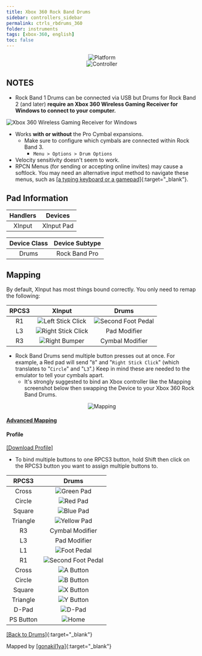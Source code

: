 ```yaml
---
title: Xbox 360 Rock Band Drums
sidebar: controllers_sidebar
permalink: ctrls_rbdrums_360
folder: instruments
tags: [xbox-360, english]
toc: false
---
```


<div align="center"> <img src="https://carlmylo.github.io/docu-rpcs3/images/instruments/plat/360.png" alt="Platform" title="Platform"></div>

<div align="center"> <img src="https://carlmylo.github.io/docu-rpcs3/images/instruments/cont/rbdrmscontroller.png" alt="Controller" title="Controller"></div>

## NOTES

* Rock Band 1 Drums can be connected via USB but Drums for Rock Band 2 (and later) **require an Xbox 360 Wireless Gaming Receiver for Windows to connect to your computer.**

![Xbox 360 Wireless Gaming Receiver for Windows](https://carlmylo.github.io/docu-rpcs3/images/btns/ctrls/360/receiver.png "Xbox 360 Wireless Gaming Receiver for Windows")

* Works **with or without** the Pro Cymbal expansions.
	* Make sure to configure which cymbals are connected within Rock Band 3.
		* `Menu > Options > Drum Options`
* Velocity sensitivity doesn't seem to work.
* RPCN Menus (for sending or accepting online invites) may cause a softlock. You may need an alternative input method to navigate these menus, such as [[a typing keyboard or a gamepad]](https://carlmylo.github.io/docu-rpcs3/ctrls_pads){:target="_blank"}.

## Pad Information

| Handlers | Devices |
|:------------------:|:---------------------:|
| XInput | XInput Pad |

| Device Class | Device Subtype |
|:------------------:|:---------------------:|
| Drums | Rock Band Pro |

## Mapping

By default, XInput has most things bound correctly. You only need to remap the following:

| **RPCS3** | **XInput** | **Drums** |
|:--------:|:-----------:|:-----------:|
| R1 | ![Left Stick Click](https://carlmylo.github.io/docu-rpcs3/images/btns/ctrls/360/lsc.png "Left Stick Click") | ![Second Foot Pedal](https://carlmylo.github.io/docu-rpcs3/images/btns/drms/rb/kp.png "Second Foot Pedal") | 
| L3 | ![Right Stick Click](https://carlmylo.github.io/docu-rpcs3/images/btns/ctrls/360/rsc.png "Right Stick Click") | Pad Modifier | 
| R3 | ![Right Bumper](https://carlmylo.github.io/docu-rpcs3/images/btns/ctrls/360/rb.png "Right Bumper") | Cymbal Modifier |

* Rock Band Drums send multiple button presses out at once. For example, a Red pad will send "`B`" and "`Right Stick Click`" (which translates to "`Circle`" and "`L3`".) Keep in mind these are needed to the emulator to tell your cymbals apart.
	* It's strongly suggested to bind an Xbox controller like the Mapping screenshot below then swapping the Device to your Xbox 360 Rock Band Drums.

<div align="center"> <img src="https://carlmylo.github.io/docu-rpcs3/images/instruments/maps/360mpamapping.png" alt="Mapping" title="Mapping"></div>

<div class="panel-group" id="accordion">
                    <div class="panel panel-default">
                        <div class="panel-heading">
                            <h4 class="panel-title">
                                <a class="noCrossRef accordion-toggle" data-toggle="collapse" data-parent="#accordion" href="#advanced-mapping">Advanced Mapping</a>
                            </h4>
                        </div>
                        <div id="advanced-mapping" class="panel-collapse collapse noCrossRef">
                            <div class="panel-body">
<h4 id="profile">Profile</h4>
<p><a href="https://github.com/carlmylo/docu-rpcs3/raw/gh-pages/instrument-repo/Xbox%20Rock%20Band%20Drums.7z">[Download Profile]</a></p>
<ul>
<li>To bind multiple buttons to one RPCS3 button, hold Shift then click on the RPCS3 button you want to assign multiple buttons to.</li>
</ul>

<table>
<thead>
<tr>
<th align="center"><strong>RPCS3</strong></th>
<th align="center"><strong>Drums</strong></th>
</tr>
</thead>
<tbody>
<tr>
<td align="center">Cross</td>
<td align="center"><img src="https://carlmylo.github.io/docu-rpcs3/images/btns/drms/rb/gp.png" alt="Green Pad" title="Green Pad"></td>
</tr>
<tr>
<td align="center">Circle</td>
<td align="center"><img src="https://carlmylo.github.io/docu-rpcs3/images/btns/drms/rb/rp.png" alt="Red Pad" title="Red Pad"></td>
</tr>
<tr>
<td align="center">Square</td>
<td align="center"><img src="https://carlmylo.github.io/docu-rpcs3/images/btns/drms/rb/bp.png" alt="Blue Pad" title="Blue Pad"></td>
</tr>
<tr>
<td align="center">Triangle</td>
<td align="center"><img src="https://carlmylo.github.io/docu-rpcs3/images/btns/drms/rb/yp.png" alt="Yellow Pad" title="Yellow Pad"></td>
</tr>
<tr>
<td align="center">R3</td>
<td align="center">Cymbal Modifier</td>
</tr>
<tr>
<td align="center">L3</td>
<td align="center">Pad Modifier</td>
</tr>
<tr>
<td align="center">L1</td>
<td align="center"><img src="https://carlmylo.github.io/docu-rpcs3/images/btns/drms/rb/kp.png" alt="Foot Pedal" title="Foot Pedal"></td>
</tr>
<tr>
<td align="center">R1</td>
<td align="center"><img src="https://carlmylo.github.io/docu-rpcs3/images/btns/drms/rb/kp.png" alt="Second Foot Pedal" title="Second Foot Pedal"></td>
</tr>
<tr>
<td align="center">Cross</td>
<td align="center"><img src="https://carlmylo.github.io/docu-rpcs3/images/btns/ctrls/360/a.png" alt="A Button" title="A Button"></td>
</tr>
<tr>
<td align="center">Circle</td>
<td align="center"><img src="https://carlmylo.github.io/docu-rpcs3/images/btns/ctrls/360/b.png" alt="B Button" title="B Button"></td>
</tr>
<tr>
<td align="center">Square</td>
<td align="center"><img src="https://carlmylo.github.io/docu-rpcs3/images/btns/ctrls/360/x.png" alt="X Button" title="X Button"></td>
</tr>
<tr>
<td align="center">Triangle</td>
<td align="center"><img src="https://carlmylo.github.io/docu-rpcs3/images/btns/ctrls/360/y.png" alt="Y Button" title="Y Button"></td>
</tr>
<tr>
<td align="center">D-Pad</td>
<td align="center"><img src="https://carlmylo.github.io/docu-rpcs3/images/btns/ctrls/xbox/dp.png" alt="D-Pad" title="D-Pad"></td>
</tr>
<tr>
<td align="center">PS Button</td>
<td align="center"><img src="https://carlmylo.github.io/docu-rpcs3/images/btns/drms/rb/home.png" alt="Home" title="Home"></td>
</tr>
</tbody>
</table>
                            </div>
                        </div>
                    </div>
                    <!-- /.panel -->
</div>
<!-- /.panel-group -->

[[Back to Drums]](https://carlmylo.github.io/docu-rpcs3/ctrls_drums){:target="_blank"}

Mapped by [[gonakil1ya]](https://linktr.ee/Gonakil1ya){:target="_blank"}